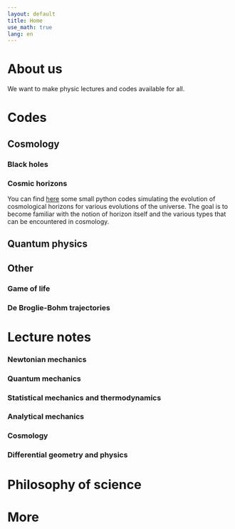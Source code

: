 ```yaml
---
layout: default
title: Home
use_math: true
lang: en
---
```


# About us

We want to make physic lectures and codes available for all.

# Codes
## Cosmology
### Black holes

### Cosmic horizons

You can find [here](./_pages/horizons.md) some small python codes simulating the evolution of cosmological horizons for various evolutions of the universe. The goal is to become familiar with the notion of horizon itself and the various types that can be encountered in cosmology.

## Quantum physics

## Other

### Game of life

### De Broglie-Bohm trajectories

# Lecture notes

### Newtonian mechanics
### Quantum mechanics
### Statistical mechanics and thermodynamics
### Analytical mechanics
### Cosmology
### Differential geometry and physics

# Philosophy of science

# More
